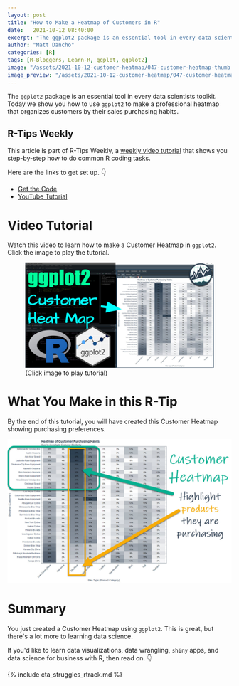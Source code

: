 ```yaml
---
layout: post
title: "How to Make a Heatmap of Customers in R"
date:   2021-10-12 08:40:00
excerpt: "The ggplot2 package is an essential tool in every data scientists toolkit. Today we show you how to use ggplot2 to make a professional heatmap that organizes customers by their sales purchasing habits."
author: "Matt Dancho"
categories: [R]
tags: [R-Bloggers, Learn-R, ggplot, ggplot2]
image: "/assets/2021-10-12-customer-heatmap/047-customer-heatmap-thumb.jpg"
image_preview: "/assets/2021-10-12-customer-heatmap/047-customer-heatmap-thumb.jpg"
---
```


The `ggplot2` package is an essential tool in every data scientists toolkit. Today we show you how to use `ggplot2` to make a professional heatmap that organizes customers by their sales purchasing habits.   


## R-Tips Weekly

This article is part of R-Tips Weekly, a <a href="https://learn.business-science.io/r-tips-newsletter">weekly video tutorial</a> that shows you step-by-step how to do common R coding tasks.

<p>Here are the links to get set up. 👇</p>

<ul>
    <li><a href="https://learn.business-science.io/r-tips-newsletter" target='_blank'>Get the Code</a></li>
    <li><a href="https://youtu.be/TP8vjWiIpgI" target='_blank'>YouTube Tutorial</a></li> 
</ul>


# Video Tutorial

Watch this video to learn how to make a Customer Heatmap in `ggplot2`. Click the image to play the tutorial.  

<figure class="text-center">
    <a href="https://youtu.be/TP8vjWiIpgI" target="_blank">
    <img src="/assets/2021-10-12-customer-heatmap/047-customer-heatmap-thumb.jpg" style='max-width:100%;'> </a>
  <figcaption>(Click image to play tutorial)</figcaption>
</figure>

# What You Make in this R-Tip

By the end of this tutorial, you will have created this Customer Heatmap showing purchasing preferences. 

![Customer Heatmap in ggplot2](/assets/2021-10-12-customer-heatmap/047-customer-heatmap-ggplot2.jpg)





# Summary

You just created a Customer Heatmap using `ggplot2`. This is great, but there's a lot more to learning data science. 

If you'd like to learn data visualizations, data wrangling, `shiny` apps, and data science for business with R, then read on. 👇



{% include cta_struggles_rtrack.md %}
